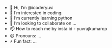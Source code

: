 - 👋 Hi, I’m @icoderyuvi
- 👀 I’m interested in coding
- 🌱 I’m currently learning python
- 💞️ I’m looking to collaborate on ...
- 📫 How to reach me by insta id - yuvrajkumarop
- 😄 Pronouns: ...
- ⚡ Fun fact: ...

<!---
icoderyuvi/icoderyuvi is a ✨ special ✨ repository because its `README.md` (this file) appears on your GitHub profile.
You can click the Preview link to take a look at your changes.
--->

